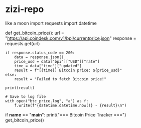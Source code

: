 # zizi-repo
like a moon
import requests
import datetime

def get_bitcoin_price():
    url = "https://api.coindesk.com/v1/bpi/currentprice.json"
    response = requests.get(url)
    
    if response.status_code == 200:
        data = response.json()
        price_usd = data["bpi"]["USD"]["rate"]
        time = data["time"]["updated"]
        result = f"[{time}] Bitcoin price: ${price_usd}"
    else:
        result = "Failed to fetch Bitcoin price!"
    
    print(result)

    # Save to log file
    with open("btc_price.log", "a") as f:
        f.write(f"{datetime.datetime.now()} - {result}\n")

if __name__ == "__main__":
    print("=== Bitcoin Price Tracker ===")
    get_bitcoin_price()

